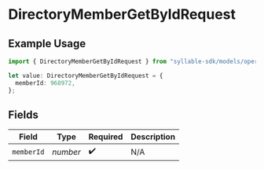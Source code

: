 # DirectoryMemberGetByIdRequest

## Example Usage

```typescript
import { DirectoryMemberGetByIdRequest } from "syllable-sdk/models/operations";

let value: DirectoryMemberGetByIdRequest = {
  memberId: 968972,
};
```

## Fields

| Field              | Type               | Required           | Description        |
| ------------------ | ------------------ | ------------------ | ------------------ |
| `memberId`         | *number*           | :heavy_check_mark: | N/A                |
